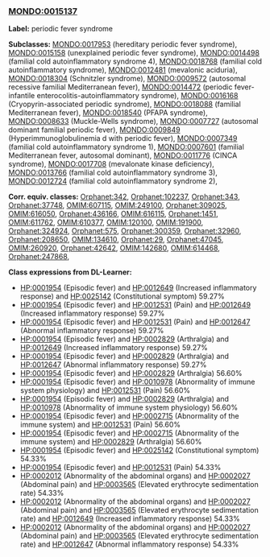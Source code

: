 
### [MONDO:0015137](http://purl.obolibrary.org/obo/MONDO_0015137)
**Label:** periodic fever syndrome

**Subclasses:** [MONDO:0017953](http://purl.obolibrary.org/obo/MONDO_0017953) (hereditary periodic fever syndrome), [MONDO:0015158](http://purl.obolibrary.org/obo/MONDO_0015158) (unexplained periodic fever syndrome), [MONDO:0014498](http://purl.obolibrary.org/obo/MONDO_0014498) (familial cold autoinflammatory syndrome 4), [MONDO:0018768](http://purl.obolibrary.org/obo/MONDO_0018768) (familial cold autoinflammatory syndrome), [MONDO:0012481](http://purl.obolibrary.org/obo/MONDO_0012481) (mevalonic aciduria), [MONDO:0018304](http://purl.obolibrary.org/obo/MONDO_0018304) (Schnitzler syndrome), [MONDO:0009572](http://purl.obolibrary.org/obo/MONDO_0009572) (autosomal recessive familial Mediterranean fever), [MONDO:0014472](http://purl.obolibrary.org/obo/MONDO_0014472) (periodic fever-infantile enterocolitis-autoinflammatory syndrome), [MONDO:0016168](http://purl.obolibrary.org/obo/MONDO_0016168) (Cryopyrin-associated periodic syndrome), [MONDO:0018088](http://purl.obolibrary.org/obo/MONDO_0018088) (familial Mediterranean fever), [MONDO:0018540](http://purl.obolibrary.org/obo/MONDO_0018540) (PFAPA syndrome), [MONDO:0008633](http://purl.obolibrary.org/obo/MONDO_0008633) (Muckle-Wells syndrome), [MONDO:0007727](http://purl.obolibrary.org/obo/MONDO_0007727) (autosomal dominant familial periodic fever), [MONDO:0009849](http://purl.obolibrary.org/obo/MONDO_0009849) (Hyperimmunoglobulinemia d with periodic fever), [MONDO:0007349](http://purl.obolibrary.org/obo/MONDO_0007349) (familial cold autoinflammatory syndrome 1), [MONDO:0007601](http://purl.obolibrary.org/obo/MONDO_0007601) (familial Mediterranean fever, autosomal dominant), [MONDO:0011776](http://purl.obolibrary.org/obo/MONDO_0011776) (CINCA syndrome), [MONDO:0017708](http://purl.obolibrary.org/obo/MONDO_0017708) (mevalonate kinase deficiency), [MONDO:0013766](http://purl.obolibrary.org/obo/MONDO_0013766) (familial cold autoinflammatory syndrome 3), [MONDO:0012724](http://purl.obolibrary.org/obo/MONDO_0012724) (familial cold autoinflammatory syndrome 2), 

**Corr. equiv. classes:** [Orphanet:342](http://www.orpha.net/ORDO/Orphanet_342), [Orphanet:102237](http://www.orpha.net/ORDO/Orphanet_102237), [Orphanet:343](http://www.orpha.net/ORDO/Orphanet_343), [Orphanet:37748](http://www.orpha.net/ORDO/Orphanet_37748), [OMIM:607115](http://purl.obolibrary.org/obo/OMIM_607115), [OMIM:249100](http://purl.obolibrary.org/obo/OMIM_249100), [Orphanet:309025](http://www.orpha.net/ORDO/Orphanet_309025), [OMIM:616050](http://purl.obolibrary.org/obo/OMIM_616050), [Orphanet:436166](http://www.orpha.net/ORDO/Orphanet_436166), [OMIM:616115](http://purl.obolibrary.org/obo/OMIM_616115), [Orphanet:1451](http://www.orpha.net/ORDO/Orphanet_1451), [OMIM:611762](http://purl.obolibrary.org/obo/OMIM_611762), [OMIM:610377](http://purl.obolibrary.org/obo/OMIM_610377), [OMIM:120100](http://purl.obolibrary.org/obo/OMIM_120100), [OMIM:191900](http://purl.obolibrary.org/obo/OMIM_191900), [Orphanet:324924](http://www.orpha.net/ORDO/Orphanet_324924), [Orphanet:575](http://www.orpha.net/ORDO/Orphanet_575), [Orphanet:300359](http://www.orpha.net/ORDO/Orphanet_300359), [Orphanet:32960](http://www.orpha.net/ORDO/Orphanet_32960), [Orphanet:208650](http://www.orpha.net/ORDO/Orphanet_208650), [OMIM:134610](http://purl.obolibrary.org/obo/OMIM_134610), [Orphanet:29](http://www.orpha.net/ORDO/Orphanet_29), [Orphanet:47045](http://www.orpha.net/ORDO/Orphanet_47045), [OMIM:260920](http://purl.obolibrary.org/obo/OMIM_260920), [Orphanet:42642](http://www.orpha.net/ORDO/Orphanet_42642), [OMIM:142680](http://purl.obolibrary.org/obo/OMIM_142680), [OMIM:614468](http://purl.obolibrary.org/obo/OMIM_614468), [Orphanet:247868](http://www.orpha.net/ORDO/Orphanet_247868), 

**Class expressions from DL-Learner:**

- [HP:0001954](http://purl.obolibrary.org/obo/HP_0001954) (Episodic fever) and [HP:0012649](http://purl.obolibrary.org/obo/HP_0012649) (Increased inflammatory response) and [HP:0025142](http://purl.obolibrary.org/obo/HP_0025142) (Constitutional symptom) 59.27%
- [HP:0001954](http://purl.obolibrary.org/obo/HP_0001954) (Episodic fever) and [HP:0012531](http://purl.obolibrary.org/obo/HP_0012531) (Pain) and [HP:0012649](http://purl.obolibrary.org/obo/HP_0012649) (Increased inflammatory response) 59.27%
- [HP:0001954](http://purl.obolibrary.org/obo/HP_0001954) (Episodic fever) and [HP:0012531](http://purl.obolibrary.org/obo/HP_0012531) (Pain) and [HP:0012647](http://purl.obolibrary.org/obo/HP_0012647) (Abnormal inflammatory response) 59.27%
- [HP:0001954](http://purl.obolibrary.org/obo/HP_0001954) (Episodic fever) and [HP:0002829](http://purl.obolibrary.org/obo/HP_0002829) (Arthralgia) and [HP:0012649](http://purl.obolibrary.org/obo/HP_0012649) (Increased inflammatory response) 59.27%
- [HP:0001954](http://purl.obolibrary.org/obo/HP_0001954) (Episodic fever) and [HP:0002829](http://purl.obolibrary.org/obo/HP_0002829) (Arthralgia) and [HP:0012647](http://purl.obolibrary.org/obo/HP_0012647) (Abnormal inflammatory response) 59.27%
- [HP:0001954](http://purl.obolibrary.org/obo/HP_0001954) (Episodic fever) and [HP:0002829](http://purl.obolibrary.org/obo/HP_0002829) (Arthralgia) 56.60%
- [HP:0001954](http://purl.obolibrary.org/obo/HP_0001954) (Episodic fever) and [HP:0010978](http://purl.obolibrary.org/obo/HP_0010978) (Abnormality of immune system physiology) and [HP:0012531](http://purl.obolibrary.org/obo/HP_0012531) (Pain) 56.60%
- [HP:0001954](http://purl.obolibrary.org/obo/HP_0001954) (Episodic fever) and [HP:0002829](http://purl.obolibrary.org/obo/HP_0002829) (Arthralgia) and [HP:0010978](http://purl.obolibrary.org/obo/HP_0010978) (Abnormality of immune system physiology) 56.60%
- [HP:0001954](http://purl.obolibrary.org/obo/HP_0001954) (Episodic fever) and [HP:0002715](http://purl.obolibrary.org/obo/HP_0002715) (Abnormality of the immune system) and [HP:0012531](http://purl.obolibrary.org/obo/HP_0012531) (Pain) 56.60%
- [HP:0001954](http://purl.obolibrary.org/obo/HP_0001954) (Episodic fever) and [HP:0002715](http://purl.obolibrary.org/obo/HP_0002715) (Abnormality of the immune system) and [HP:0002829](http://purl.obolibrary.org/obo/HP_0002829) (Arthralgia) 56.60%
- [HP:0001954](http://purl.obolibrary.org/obo/HP_0001954) (Episodic fever) and [HP:0025142](http://purl.obolibrary.org/obo/HP_0025142) (Constitutional symptom) 54.33%
- [HP:0001954](http://purl.obolibrary.org/obo/HP_0001954) (Episodic fever) and [HP:0012531](http://purl.obolibrary.org/obo/HP_0012531) (Pain) 54.33%
- [HP:0002012](http://purl.obolibrary.org/obo/HP_0002012) (Abnormality of the abdominal organs) and [HP:0002027](http://purl.obolibrary.org/obo/HP_0002027) (Abdominal pain) and [HP:0003565](http://purl.obolibrary.org/obo/HP_0003565) (Elevated erythrocyte sedimentation rate) 54.33%
- [HP:0002012](http://purl.obolibrary.org/obo/HP_0002012) (Abnormality of the abdominal organs) and [HP:0002027](http://purl.obolibrary.org/obo/HP_0002027) (Abdominal pain) and [HP:0003565](http://purl.obolibrary.org/obo/HP_0003565) (Elevated erythrocyte sedimentation rate) and [HP:0012649](http://purl.obolibrary.org/obo/HP_0012649) (Increased inflammatory response) 54.33%
- [HP:0002012](http://purl.obolibrary.org/obo/HP_0002012) (Abnormality of the abdominal organs) and [HP:0002027](http://purl.obolibrary.org/obo/HP_0002027) (Abdominal pain) and [HP:0003565](http://purl.obolibrary.org/obo/HP_0003565) (Elevated erythrocyte sedimentation rate) and [HP:0012647](http://purl.obolibrary.org/obo/HP_0012647) (Abnormal inflammatory response) 54.33%


